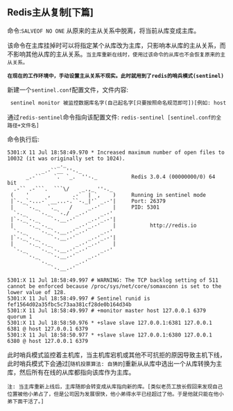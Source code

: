 ## Redis主从复制[下篇]

命令:`SALVEOF NO ONE` 从原来的主从关系中脱离，将当前从库变成主库。

该命令在主库挂掉时可以将指定某个从库改为主库，只影响本从库的主从关系，而不影响其他从库的主从关系。`当主库重新在线时，使用过该命令的从库也不会恢复原来的主从关系。`

**`在现在的工作环境中，手动设置主从关系不现实。此时就用到了redis的哨兵模式(sentinel)`**

新建一个`sentinel.conf`配置文件，文件内容:

```txt
 sentinel monitor 被监控数据库名字(自己起名字[只要按照命名规范即可])[例如: host] 127.0.0.1 6379 1[1代表只要投票数超过1的即作为主机]
```



通过`redis-sentinel`命令指向该配置文件: `redis-sentinel [sentinel.conf的全路径+文件名]`

命令执行后:

```shell
5301:X 11 Jul 18:58:49.970 * Increased maximum number of open files to 10032 (it was originally set to 1024).
                _._                                                  
           _.-``__ ''-._                                             
      _.-``    `.  `_.  ''-._           Redis 3.0.4 (00000000/0) 64 bit
  .-`` .-```.  ```\/    _.,_ ''-._                                   
 (    '      ,       .-`  | `,    )     Running in sentinel mode
 |`-._`-...-` __...-.``-._|'` _.-'|     Port: 26379
 |    `-._   `._    /     _.-'    |     PID: 5301
  `-._    `-._  `-./  _.-'    _.-'                                   
 |`-._`-._    `-.__.-'    _.-'_.-'|                                  
 |    `-._`-._        _.-'_.-'    |           http://redis.io        
  `-._    `-._`-.__.-'_.-'    _.-'                                   
 |`-._`-._    `-.__.-'    _.-'_.-'|                                  
 |    `-._`-._        _.-'_.-'    |                                  
  `-._    `-._`-.__.-'_.-'    _.-'                                   
      `-._    `-.__.-'    _.-'                                       
          `-._        _.-'                                           
              `-.__.-'                                               

5301:X 11 Jul 18:58:49.997 # WARNING: The TCP backlog setting of 511 cannot be enforced because /proc/sys/net/core/somaxconn is set to the lower value of 128.
5301:X 11 Jul 18:58:49.997 # Sentinel runid is fef1564d02a35fbc5c73aa381cf28de0b164d34b
5301:X 11 Jul 18:58:49.997 # +monitor master host 127.0.0.1 6379 quorum 1
5301:X 11 Jul 18:58:50.976 * +slave slave 127.0.0.1:6381 127.0.0.1 6381 @ host 127.0.0.1 6379
5301:X 11 Jul 18:58:50.977 * +slave slave 127.0.0.1:6380 127.0.0.1 6380 @ host 127.0.0.1 6379
```

此时哨兵模式监控着主机库，当主机库宕机或其他不可抗拒的原因导致主机下线，此时哨兵模式下会通过[`随机投票算法: 自猜的`]重新从从库中选出一个从库转换为主库，然后所有在线的从库都指向该库作为主库。

`注: 当主库重新上线后，主库随即会转变成从库指向新的库。[类似老员工放长假回来发现自己位置被他小弟占了，但是公司因为发展很快，他小弟得水平已经超过了他。于是他就只能在他小弟下面干活了。]`